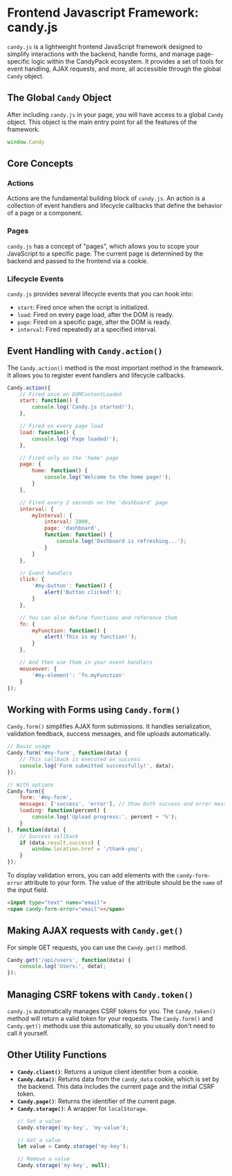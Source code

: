 # Frontend Javascript Framework: candy.js

`candy.js` is a lightweight frontend JavaScript framework designed to simplify interactions with the backend, handle forms, and manage page-specific logic within the CandyPack ecosystem. It provides a set of tools for event handling, AJAX requests, and more, all accessible through the global `Candy` object.

## The Global `Candy` Object

After including `candy.js` in your page, you will have access to a global `Candy` object. This object is the main entry point for all the features of the framework.

```javascript
window.Candy
```

## Core Concepts

### Actions

Actions are the fundamental building block of `candy.js`. An action is a collection of event handlers and lifecycle callbacks that define the behavior of a page or a component.

### Pages

`candy.js` has a concept of "pages", which allows you to scope your JavaScript to a specific page. The current page is determined by the backend and passed to the frontend via a cookie.

### Lifecycle Events

`candy.js` provides several lifecycle events that you can hook into:
-   `start`: Fired once when the script is initialized.
-   `load`: Fired on every page load, after the DOM is ready.
-   `page`: Fired on a specific page, after the DOM is ready.
-   `interval`: Fired repeatedly at a specified interval.

## Event Handling with `Candy.action()`

The `Candy.action()` method is the most important method in the framework. It allows you to register event handlers and lifecycle callbacks.

```javascript
Candy.action({
    // Fired once on DOMContentLoaded
    start: function() {
        console.log('Candy.js started!');
    },

    // Fired on every page load
    load: function() {
        console.log('Page loaded!');
    },

    // Fired only on the 'home' page
    page: {
        home: function() {
            console.log('Welcome to the home page!');
        }
    },

    // Fired every 2 seconds on the 'dashboard' page
    interval: {
        myInterval: {
            interval: 2000,
            page: 'dashboard',
            function: function() {
                console.log('Dashboard is refreshing...');
            }
        }
    },

    // Event handlers
    click: {
        '#my-button': function() {
            alert('Button clicked!');
        }
    },

    // You can also define functions and reference them
    fn: {
        myFunction: function() {
            alert('This is my function!');
        }
    },

    // And then use them in your event handlers
    mouseover: {
        '#my-element': 'fn.myFunction'
    }
});
```

## Working with Forms using `Candy.form()`

`Candy.form()` simplifies AJAX form submissions. It handles serialization, validation feedback, success messages, and file uploads automatically.

```javascript
// Basic usage
Candy.form('#my-form', function(data) {
    // This callback is executed on success
    console.log('Form submitted successfully!', data);
});

// With options
Candy.form({
    form: '#my-form',
    messages: ['success', 'error'], // Show both success and error messages
    loading: function(percent) {
        console.log('Upload progress:', percent + '%');
    }
}, function(data) {
    // Success callback
    if (data.result.success) {
        window.location.href = '/thank-you';
    }
});
```
To display validation errors, you can add elements with the `candy-form-error` attribute to your form. The value of the attribute should be the `name` of the input field.

```html
<input type="text" name="email">
<span candy-form-error="email"></span>
```

## Making AJAX requests with `Candy.get()`

For simple GET requests, you can use the `Candy.get()` method.

```javascript
Candy.get('/api/users', function(data) {
    console.log('Users:', data);
});
```

## Managing CSRF tokens with `Candy.token()`

`candy.js` automatically manages CSRF tokens for you. The `Candy.token()` method will return a valid token for your requests. The `Candy.form()` and `Candy.get()` methods use this automatically, so you usually don't need to call it yourself.

## Other Utility Functions

-   **`Candy.client()`**: Returns a unique client identifier from a cookie.
-   **`Candy.data()`**: Returns data from the `candy_data` cookie, which is set by the backend. This data includes the current page and the initial CSRF token.
-   **`Candy.page()`**: Returns the identifier of the current page.
-   **`Candy.storage()`**: A wrapper for `localStorage`.
    ```javascript
    // Set a value
    Candy.storage('my-key', 'my-value');

    // Get a value
    let value = Candy.storage('my-key');

    // Remove a value
    Candy.storage('my-key', null);
    ```
